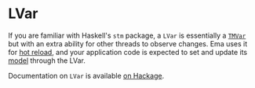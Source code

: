 # LVar

If you are familiar with Haskell's `stm` package, a `LVar` is essentially a [`TMVar`](https://hackage.haskell.org/package/stm-2.5.0.0/docs/Control-Concurrent-STM-TMVar.html) but with an extra ability for other threads to observe changes. Ema uses it for [hot reload](concepts/hot-reload.md), and your application code is expected to set and update its [model](guide/model.md) through the LVar.

Documentation on `LVar` is available [on Hackage](https://hackage.haskell.org/package/lvar).